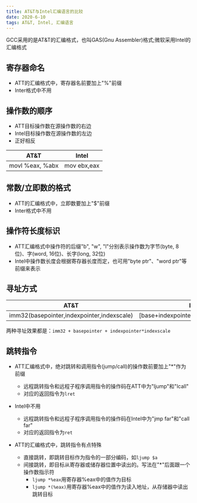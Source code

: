 ```yaml
---
title: AT&T与Intel汇编语言的比较
date: 2020-6-10
tags: AT&T, Intel, 汇编语言
---
```



GCC采用的是AT&T的汇编格式，也叫GAS(Gnu Assembler)格式;微软采用Intel的汇编格式


## 寄存器命名

- ATT的汇编格式中，寄存器名前要加上"%"前缀
- Inter格式中不用


## 操作数的顺序

- ATT目标操作数在源操作数的右边
- Intel目标操作数在源操作数的左边
- 正好相反

| AT&T            | Intel       |
|-----------------|-------------|
| movl %eax, %abx | mov ebx,eax |


## 常数/立即数的格式

- ATT的汇编格式中，立即数要加上"$"前缀
- Inter格式中不用


## 操作符长度标识

- ATT汇编格式中操作符的后缀"b", "w", "l"分别表示操作数为字节(byte, 8位)、字(word, 16位)、长字(long, 32位)
- Intel中操作数长度会根据寄存器长度而定，也可用"byte ptr"、"word ptr"等前缀来表示


## 寻址方式

| AT&T                                       | Intel                                |
|--------------------------------------------|--------------------------------------|
| imm32(basepointer,indexpointer,indexscale) | [base+indexpointer*indexscale+imm32] |

两种寻址效果都是：`imm32 + basepointer + indexpointer*indexscale`


## 跳转指令

- ATT汇编格式中，绝对跳转和调用指令(jump/call)的操作数前要加上"\*"作为前缀
    - 远程跳转指令和远程子程序调用指令的操作码在ATT中为"ljump"和"lcall"
    - 对应的返回指令为`lret`
- Intel中不用
    - 远程跳转指令和远程子程序调用指令的操作码在Intel中为"jmp far"和"call far"
    - 对应的返回指令为`ret`

- ATT的汇编格式中，跳转指令有点特殊
    - 直接跳转，即跳转目标作为指令的一部分编码，如`ljump $a`
    - 间接跳转，即目标从寄存器或储存器位置中读出的。写法在"\*"后面跟一个操作数指示符
        - `ljump *%eax`用寄存器%eax中的值作为目标
        - `ljump *(%eax)`用寄存器%eax中的值作为读入地址，从存储器中读出跳转目标







